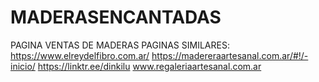 # MADERASENCANTADAS
PAGINA VENTAS DE MADERAS
PAGINAS SIMILARES:
https://www.elreydelfibro.com.ar/
https://madereraartesanal.com.ar/#!/-inicio/
https://linktr.ee/dinkilu
www.regaleriaartesanal.com.ar

